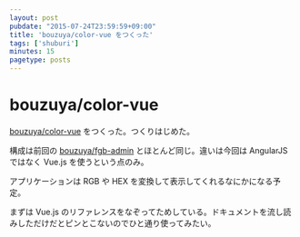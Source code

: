 ```yaml
---
layout: post
pubdate: "2015-07-24T23:59:59+09:00"
title: 'bouzuya/color-vue をつくった'
tags: ['shuburi']
minutes: 15
pagetype: posts
---
```

# bouzuya/color-vue

[bouzuya/color-vue][] をつくった。つくりはじめた。

構成は前回の [bouzuya/fgb-admin][] とほとんど同じ。違いは今回は AngularJS ではなく Vue.js を使うという点のみ。

アプリケーションは RGB や HEX を変換して表示してくれるなにかになる予定。

まずは Vue.js のリファレンスをなぞってためしている。ドキュメントを流し読みしただけだとピンとこないのでひと通り使ってみたい。

[bouzuya/color-vue]: https://github.com/bouzuya/color-vue
[bouzuya/fgb-admin]: https://github.com/bouzuya/fgb-admin
